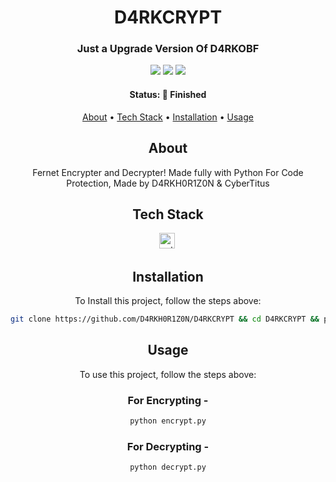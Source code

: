 <h1 align="center">
	D4RKCRYPT
</h1>

<h3 align="center">
	Just a Upgrade Version Of D4RKOBF
</h3>

<p align="center">
	<img src="https://img.shields.io/github/repo-size/D4RKH0R1Z0N/D4RKCRYPT?color=green&style=for-the-badge"/>
	<img src="https://img.shields.io/github/last-commit/D4RKH0R1Z0N/D4RKCRYPT?color=blue&style=for-the-badge"/>
	<img src="https://img.shields.io/github/issues-raw/D4RKH0R1Z0N/D4RKCRYPT?color=red&style=for-the-badge"/>
</p>

<h4 align="center">
	Status: 🚀 Finished
</h4>

<p align="center">
	<a href="#about">About</a> •
	<a href="#tech-stack">Tech Stack</a> •
	<a href="#installation">Installation</a> •
	<a href="#usage">Usage</a>
</p>

<div align="center">
  
## About
Fernet Encrypter and Decrypter! Made fully with Python For Code Protection, Made by D4RKH0R1Z0N & CyberTitus

## Tech Stack
<img src="https://img.shields.io/badge/Python-05122A?style=for-the-badge&logo=python" alt="python Badge" height="25">&nbsp;

## Installation
To Install this project, follow the steps above:
```bash
git clone https://github.com/D4RKH0R1Z0N/D4RKCRYPT && cd D4RKCRYPT && python -m pip install cryptography pyfiglet
```

## Usage

To use this project, follow the steps above:
### For Encrypting -
```bash
python encrypt.py
```
  
### For Decrypting -
```bash
python decrypt.py
```

</div>
